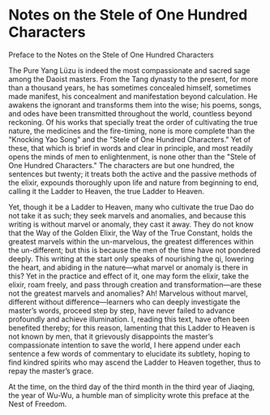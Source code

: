 # Notes on the Stele of One Hundred Characters

Preface to the Notes on the Stele of One Hundred Characters

The Pure Yang Lüzu is indeed the most compassionate and sacred sage among the Daoist masters. From the Tang dynasty to the present, for more than a thousand years, he has sometimes concealed himself, sometimes made manifest, his concealment and manifestation beyond calculation. He awakens the ignorant and transforms them into the wise; his poems, songs, and odes have been transmitted throughout the world, countless beyond reckoning. Of his works that specially treat the order of cultivating the true nature, the medicines and the fire-timing, none is more complete than the "Knocking Yao Song" and the "Stele of One Hundred Characters." Yet of these, that which is brief in words and clear in principle, and most readily opens the minds of men to enlightenment, is none other than the "Stele of One Hundred Characters." The characters are but one hundred, the sentences but twenty; it treats both the active and the passive methods of the elixir, expounds thoroughly upon life and nature from beginning to end, calling it the Ladder to Heaven, the true Ladder to Heaven. 

Yet, though it be a Ladder to Heaven, many who cultivate the true Dao do not take it as such; they seek marvels and anomalies, and because this writing is without marvel or anomaly, they cast it away. They do not know that the Way of the Golden Elixir, the Way of the True Constant, holds the greatest marvels within the un-marvelous, the greatest differences within the un-different; but this is because the men of the time have not pondered deeply. This writing at the start only speaks of nourishing the qi, lowering the heart, and abiding in the nature—what marvel or anomaly is there in this? Yet in the practice and effect of it, one may form the elixir, take the elixir, roam freely, and pass through creation and transformation—are these not the greatest marvels and anomalies? Ah! Marvelous without marvel, different without difference—learners who can deeply investigate the master’s words, proceed step by step, have never failed to advance profoundly and achieve illumination. I, reading this text, have often been benefited thereby; for this reason, lamenting that this Ladder to Heaven is not known by men, that it grievously disappoints the master’s compassionate intention to save the world, I here append under each sentence a few words of commentary to elucidate its subtlety, hoping to find kindred spirits who may ascend the Ladder to Heaven together, thus to repay the master’s grace.

At the time, on the third day of the third month in the third year of Jiaqing, the year of Wu-Wu, a humble man of simplicity wrote this preface at the Nest of Freedom.
